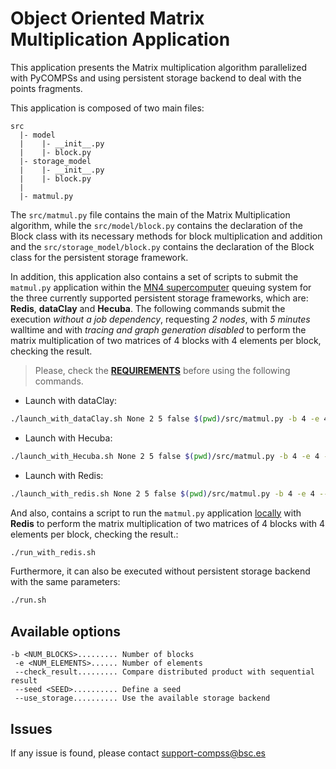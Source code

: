 # Object Oriented Matrix Multiplication Application

This application presents the Matrix multiplication algorithm parallelized with
PyCOMPSs and using persistent storage backend to deal with the points fragments.

This application is composed of two main files:

```
src
  |- model
  |    |- __init__.py
  |    |- block.py
  |- storage_model
  |    |- __init__.py
  |    |- block.py
  |
  |- matmul.py
```

The ```src/matmul.py``` file contains the main of the Matrix Multiplication
algorithm, while the ```src/model/block.py``` contains the declaration of
the Block class with its necessary methods for block multiplication and
addition and the ```src/storage_model/block.py``` contains the declaration
of the Block class for the persistent storage framework.

In addition, this application also contains a set of scripts to submit the
```matmul.py``` application within the <ins>MN4 supercomputer</ins>
queuing system for the three currently supported persistent storage frameworks,
which are: **Redis**, **dataClay** and **Hecuba**.
The following commands submit the execution *without a job dependency*,
requesting *2 nodes*, with *5 minutes* walltime and with *tracing and graph
generation disabled* to perform the matrix multiplication of two matrices of
4 blocks with 4 elements per block, checking the result.

> Please, check the **[REQUIREMENTS](../README.md)** before using the following commands.

* Launch with dataClay:
```bash
./launch_with_dataClay.sh None 2 5 false $(pwd)/src/matmul.py -b 4 -e 4 --check_result
```

* Launch with Hecuba:
```bash
./launch_with_Hecuba.sh None 2 5 false $(pwd)/src/matmul.py -b 4 -e 4 --check_result
```
* Launch with Redis:
```bash
./launch_with_redis.sh None 2 5 false $(pwd)/src/matmul.py -b 4 -e 4 --check_result
```

And also, contains a script to run the ```matmul.py``` application
<ins>locally</ins> with **Redis** to perform the matrix multiplication of two
matrices of 4 blocks with 4 elements per block, checking the result.:

```bash
./run_with_redis.sh
```

Furthermore, it can also be executed without persistent storage backend with
the same parameters:
```bash
./run.sh
```

## Available options

```
-b <NUM_BLOCKS>......... Number of blocks
 -e <NUM_ELEMENTS>...... Number of elements
 --check_result......... Compare distributed product with sequential result
 --seed <SEED>.......... Define a seed
 --use_storage.......... Use the available storage backend
```

## Issues

If any issue is found, please contact <support-compss@bsc.es>
